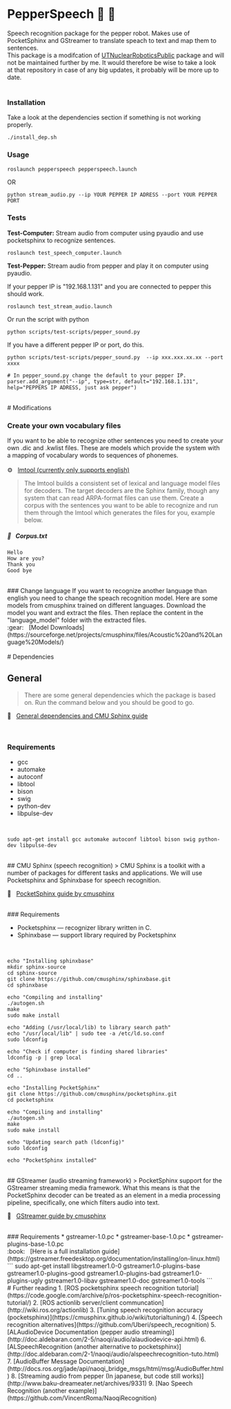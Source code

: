 # PepperSpeech :robot: :speech_balloon:
Speech recognition package for the pepper robot. Makes use of PocketSphinx and GStreamer to translate speach to text and map them to sentences.  
This package is a modifcation of [UTNuclearRoboticsPublic](https://github.com/UTNuclearRoboticsPublic/pocketsphinx) package and will not be maintained further by me.
It would therefore be wise to take a look  
at that repository in case of any big updates, it probably will be more up to date.  
<br>
### Installation
Take a look at the dependencies section if something is not working properly.
```
./install_dep.sh
```
  
### Usage

```
roslaunch pepperspeech pepperspeech.launch
```
OR
```
python stream_audio.py --ip YOUR PEPPER IP ADRESS --port YOUR PEPPER PORT
```

### Tests
<b>Test-Computer:</b> Stream audio from computer using pyaudio and use pocketsphinx to recognize sentences.

```
roslaunch test_speech_computer.launch
```
<b>Test-Pepper:</b> Stream audio from pepper and play it on computer using pyaudio.

If your pepper IP is "192.168.1.131" and you are connected to pepper this should work.
```
roslaunch test_stream_audio.launch
```
Or run the script with python
```
python scripts/test-scripts/pepper_sound.py 
```
If you have a different pepper IP or port, do this.
```
python scripts/test-scripts/pepper_sound.py  --ip xxx.xxx.xx.xx --port xxxx
```
```
# In pepper_sound.py change the default to your pepper IP.
parser.add_argument("--ip", type=str, default="192.168.1.131", help="PEPPERS IP ADRESS, just ask pepper")
```

<br>
# Modifications
  
### Create your own vocabulary files
If you want to be able to recognize other sentences you need to create your own .dic and .kwlist files.
These are models which provide the system with a mapping of vocabulary words to sequences of phonemes.
<br>  
:gear: &nbsp; [lmtool (currently only supports english)](http://www.speech.cs.cmu.edu/tools/lmtool.html)

> The lmtool builds a consistent set of lexical and language model files for decoders. The target decoders are the Sphinx family, though any system that can read ARPA-format files can use them.
  Create a corpus with the sentences you want to be able to recognize and run them through the lmtool which generates the files for you, example below.
  
##### :memo: &nbsp; Corpus.txt
```
Hello
How are you?
Thank you
Good bye
```
  
<br>
### Change language
If you want to recognize another language than english you need to change the speach recognition model. Here are some models from cmusphinx trained on different languages. 
Download the model you want and extract the files. Then replace the content in the "language_model" folder with the extracted files.  
<br>
:gear: &nbsp; [Model Downloads](https://sourceforge.net/projects/cmusphinx/files/Acoustic%20and%20Language%20Models/) 
<br>  
<br>
# Dependencies
    
## General
> There are some general dependencies which the package is based on. Run the command below and you should be good to go. 
  
:book: &nbsp; [General dependencies and CMU Sphinx guide](http://jrmeyer.github.io/asr/2016/01/08/Installing-CMU-Sphinx-on-Ubuntu.html)
  
<br>

### Requirements

* gcc
* automake
* autoconf
* libtool
* bison
* swig
* python-dev
* libpulse-dev

  
<br>

```shell
sudo apt-get install gcc automake autoconf libtool bison swig python-dev libpulse-dev
```
  
<br>
## CMU Sphinx (speech recognition)
> CMU Sphinx is a toolkit with a number of packages for different tasks and applications. We will use Pocketsphinx and Sphinxbase for speech recognition.

:book: &nbsp; [PocketSphinx guide by cmusphinx](https://cmusphinx.github.io/wiki/tutorialpocketsphinx/)
  
<br>
### Requirements

* Pocketsphinx — recognizer library written in C.
* Sphinxbase — support library required by Pocketsphinx

<br>
  
```shell
echo "Installing sphinxbase"
mkdir sphinx-source
cd sphinx-source
git clone https://github.com/cmusphinx/sphinxbase.git
cd sphinxbase
  
echo "Compiling and installing"
./autogen.sh
make
sudo make install
  
echo "Adding (/usr/local/lib) to library search path"
echo "/usr/local/lib" | sudo tee -a /etc/ld.so.conf
sudo ldconfig
  
echo "Check if computer is finding shared libraries"
ldconfig -p | grep local
  
echo "Sphinxbase installed"
cd ..
  
echo "Installing PocketSphinx"
git clone https://github.com/cmusphinx/pocketsphinx.git
cd pocketsphinx
  
echo "Compiling and installing"
./autogen.sh
make
sudo make install
  
echo "Updating search path (ldconfig)"
sudo ldconfig
  
echo "PocketSphinx installed"
```
  
<br>
## GStreamer (audio streaming framework)
> PocketSphinx support for the GStreamer streaming media framework. What this means is that the PocketSphinx decoder can be treated as an element in a media processing pipeline, specifically, one which filters audio into text.

:book: &nbsp; [GStreamer guide by cmusphinx](https://cmusphinx.github.io/wiki/gstreamer/)
  
<br>
### Requirements
* gstreamer-1.0.pc
* gstreamer-base-1.0.pc
* gstreamer-plugins-base-1.0.pc

<br>
:book: &nbsp; [Here is a full installation guide](https://gstreamer.freedesktop.org/documentation/installing/on-linux.html)
<br>
```
sudo apt-get install libgstreamer1.0-0 gstreamer1.0-plugins-base gstreamer1.0-plugins-good gstreamer1.0-plugins-bad gstreamer1.0-plugins-ugly gstreamer1.0-libav gstreamer1.0-doc gstreamer1.0-tools
```
  
<br>
# Further reading
1. [ROS pocketsphinx speech recognition tutorial](https://code.google.com/archive/p/ros-pocketsphinx-speech-recognition-tutorial/)  
2. [ROS actionlib server/client communcation](http://wiki.ros.org/actionlib)
3. [Tuning speech recognition accuracy (pocketsphinx)](https://cmusphinx.github.io/wiki/tutorialtuning/)
4. [Speech recognition alternatives](https://github.com/Uberi/speech_recognition)
5. [ALAudioDevice Documentation (pepper audio streaming)](http://doc.aldebaran.com/2-5/naoqi/audio/alaudiodevice-api.html)
6. [ALSpeechRecognition (another alternative to pocketsphinx)](http://doc.aldebaran.com/2-1/naoqi/audio/alspeechrecognition-tuto.html)
7. [AudioBuffer Message Documentation](http://docs.ros.org/jade/api/naoqi_bridge_msgs/html/msg/AudioBuffer.html)
8. [Streaming audio from pepper (In japanese, but code still works)](http://www.baku-dreameater.net/archives/9331)
9. [Nao Speech Recognition (another example)](https://github.com/VincentRoma/NaoqiRecognition)